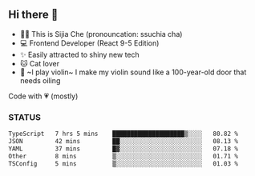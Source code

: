 ## Hi there 👋

- 🙋‍♀️ This is Sijia Che (pronouncation: ssuchia cha)
- 💻 Frontend Developer (React 9-5 Edition)
- ✨ Easily attracted to shiny new tech
- 🐱 Cat lover
- 🌟 ~I play violin~ I make my violin sound like a 100-year-old door that needs oiling

Code with 💗 (mostly)

### STATUS
<!--START_SECTION:waka-->

```txt
TypeScript   7 hrs 5 mins    ████████████████████▒░░░░   80.82 %
JSON         42 mins         ██░░░░░░░░░░░░░░░░░░░░░░░   08.13 %
YAML         37 mins         █▓░░░░░░░░░░░░░░░░░░░░░░░   07.18 %
Other        8 mins          ▒░░░░░░░░░░░░░░░░░░░░░░░░   01.71 %
TSConfig     5 mins          ▒░░░░░░░░░░░░░░░░░░░░░░░░   01.03 %
```

<!--END_SECTION:waka-->
